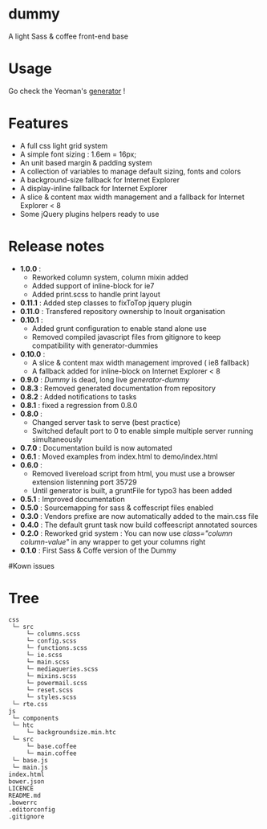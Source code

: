 dummy
=====

A light Sass &amp; coffee front-end base


# Usage

Go check the Yeoman's [generator](https://github.com/Inouit/generator-dummy) !

# Features

- A full css light grid system
- A simple font sizing : 1.6em = 16px;
- An unit based margin & padding system
- A collection of variables to manage default sizing, fonts and colors
- A background-size fallback for Internet Explorer
- A display-inline fallback for Internet Explorer
- A slice & content max width management and a fallback for Internet Explorer < 8
- Some jQuery plugins helpers ready to use


# Release notes

- **1.0.0**  :
    - Reworked column system, column mixin added
    - Added support of inline-block for ie7
    - Added print.scss to handle print layout
- **0.11.1** : Added step classes to fixToTop jquery plugin
- **0.11.0** : Transfered repository ownership to Inouit organisation
- **0.10.1** :
    - Added grunt configuration to enable stand alone use
    - Removed compiled javascript files from gitignore to keep compatibility with generator-dummies
- **0.10.0** :
    - A slice & content max width management improved ( ie8 fallback)
    - A fallback added for inline-block on Internet Explorer < 8
- **0.9.0**  : *Dummy* is dead, long live *generator-dummy*
- **0.8.3**  : Removed generated documentation from repository
- **0.8.2**  : Added notifications to tasks
- **0.8.1**  : fixed a regression from 0.8.0
- **0.8.0**  :
  - Changed server task to serve (best practice)
  - Switched default port to 0 to enable simple multiple server running simultaneously
- **0.7.0**  :    Documentation build is now automated
- **0.6.1**  :    Moved examples from index.html to demo/index.html
- **0.6.0**  :
  - Removed livereload script from html, you must use a browser extension listenning port 35729
  - Until generator is built, a gruntFile for typo3 has been added
- **0.5.1**  :    Improved documentation
- **0.5.0**  :    Sourcemapping for sass & coffescript files enabled
- **0.3.0**  :    Vendors prefixe are now automatically added to the main.css file
- **0.4.0**  :    The default grunt task now build coffeescript annotated sources
- **0.2.0**  :    Reworked grid system : You can now use *class="column column-value"* in any wrapper to get your columns right
- **0.1.0**  :    First Sass & Coffe version of the Dummy

#Kown issues


# Tree

    css
     └─ src
         └─ columns.scss
         └─ config.scss
         └─ functions.scss
         └─ ie.scss
         └─ main.scss
         └─ mediaqueries.scss
         └─ mixins.scss
         └─ powermail.scss
         └─ reset.scss
         └─ styles.scss
     └─ rte.css
    js
     └─ components
     └─ htc
         └─ backgroundsize.min.htc
     └─ src
         └─ base.coffee
         └─ main.coffee
     └─ base.js
     └─ main.js
    index.html
    bower.json
    LICENCE
    README.md
    .bowerrc
    .editorconfig
    .gitignore
